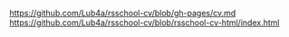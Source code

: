 https://github.com/Lub4a/rsschool-cv/blob/gh-pages/cv.md  
https://github.com/Lub4a/rsschool-cv/blob/rsschool-cv-html/index.html
